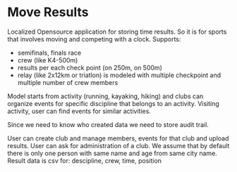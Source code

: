 # Move Results

Localized Opensource application for storing time results.
So it is for sports that involves moving and competing with a clock.
Supports:

* semifinals, finals race
* crew (like K4-500m)
* results per each check point (on 250m, on 500m)
* relay (like 2x12km or triatlon) is modeled with multiple checkpoint and
  multiple number of crew members

Model starts from activity (running, kayaking, hiking) and clubs can organize
events for specific discipline that belongs to an activity.
Visiting activity, user can find events for similar activities.

Since we need to know who created data we need to store audit trail.

User can create club and manage members, events for that club and upload
results. User can ask for administration of a club.
We assume that by default there is only one person with same name and age from
same city name.
Result data is csv for: descipline, crew, time, position
